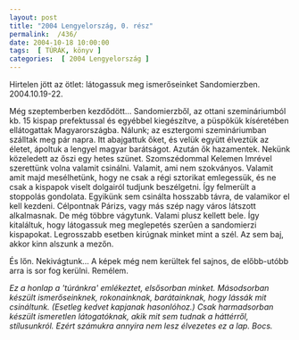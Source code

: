 ```yaml
---
layout: post
title: "2004 Lengyelország, 0. rész"
permalink:  /436/ 
date: 2004-10-18 10:00:00
tags:  [ TÚRÁK, könyv ] 
categories:  [ 2004 Lengyelország ] 
---
```

Hirtelen jött az ötlet: látogassuk meg ismerőseinket Sandomierzben. 2004.10.19-22.

Még szeptemberben kezdődött... Sandomierzből, az ottani szemináriumból kb. 15 kispap prefektussal és egyébbel kiegészítve, a püspökük kíséretében ellátogattak Magyarországba. Nálunk; az esztergomi szemináriumban szálltak meg pár napra. Itt abajgattuk őket, és velük együtt élveztük az életet, ápoltuk a lengyel magyar barátságot. Azután ők hazamentek. Nekünk közeledett az őszi egy hetes szünet. Szomszédommal Kelemen Imrével szerettünk volna valamit csinálni. Valamit, ami nem szokványos. Valamit amit majd mesélhetünk, hogy ne csak a régi sztorikat emlegessük, és ne csak a kispapok viselt dolgairól tudjunk beszélgetni. Így felmerült a stoppolás gondolata. Egyikünk sem csinálta hosszabb távra, de valamikor el kell kezdeni. Célpontnak Párizs, vagy más szép nagy város látszott alkalmasnak. De még többre vágytunk. Valami plusz kellett bele. Így kitaláltuk, hogy látogassuk meg meglepetés szerûen a sandomierzi kispapokat. Legrosszabb esetben kirúgnak minket mint a szél. Az sem baj, akkor kinn alszunk a mezőn.

És lőn. Nekivágtunk... A képek még nem kerültek fel sajnos, de előbb-utóbb arra is sor fog kerülni. Remélem.

 *Ez a honlap a 'túránkra' emlékeztet, elsősorban minket. Másodsorban készült ismerőseinknek, rokonainknak, barátainknak, hogy lássák mit csináltunk. (Esetleg kedvet kapjanak hasonlóhoz.) Csak harmadsorban készült ismeretlen látogatóknak, akik mit sem tudnak a háttérről, stílusunkról. Ezért számukra annyira nem lesz élvezetes ez a lap. Bocs.* 

